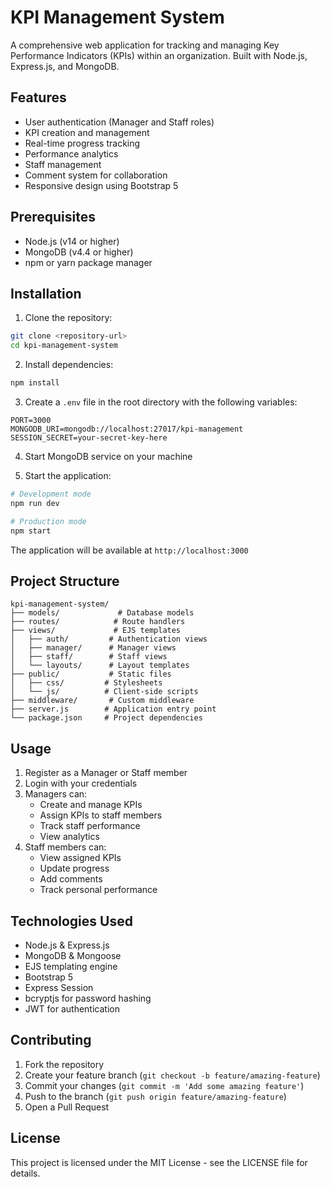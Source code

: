 # KPI Management System

A comprehensive web application for tracking and managing Key Performance Indicators (KPIs) within an organization. Built with Node.js, Express.js, and MongoDB.

## Features

- User authentication (Manager and Staff roles)
- KPI creation and management
- Real-time progress tracking
- Performance analytics
- Staff management
- Comment system for collaboration
- Responsive design using Bootstrap 5

## Prerequisites

- Node.js (v14 or higher)
- MongoDB (v4.4 or higher)
- npm or yarn package manager

## Installation

1. Clone the repository:
```bash
git clone <repository-url>
cd kpi-management-system
```

2. Install dependencies:
```bash
npm install
```

3. Create a `.env` file in the root directory with the following variables:
```
PORT=3000
MONGODB_URI=mongodb://localhost:27017/kpi-management
SESSION_SECRET=your-secret-key-here
```

4. Start MongoDB service on your machine

5. Start the application:
```bash
# Development mode
npm run dev

# Production mode
npm start
```

The application will be available at `http://localhost:3000`

## Project Structure

```
kpi-management-system/
├── models/             # Database models
├── routes/            # Route handlers
├── views/             # EJS templates
│   ├── auth/         # Authentication views
│   ├── manager/      # Manager views
│   ├── staff/        # Staff views
│   └── layouts/      # Layout templates
├── public/           # Static files
│   ├── css/         # Stylesheets
│   └── js/          # Client-side scripts
├── middleware/       # Custom middleware
├── server.js        # Application entry point
└── package.json     # Project dependencies
```

## Usage

1. Register as a Manager or Staff member
2. Login with your credentials
3. Managers can:
   - Create and manage KPIs
   - Assign KPIs to staff members
   - Track staff performance
   - View analytics
4. Staff members can:
   - View assigned KPIs
   - Update progress
   - Add comments
   - Track personal performance

## Technologies Used

- Node.js & Express.js
- MongoDB & Mongoose
- EJS templating engine
- Bootstrap 5
- Express Session
- bcryptjs for password hashing
- JWT for authentication

## Contributing

1. Fork the repository
2. Create your feature branch (`git checkout -b feature/amazing-feature`)
3. Commit your changes (`git commit -m 'Add some amazing feature'`)
4. Push to the branch (`git push origin feature/amazing-feature`)
5. Open a Pull Request

## License

This project is licensed under the MIT License - see the LICENSE file for details. 